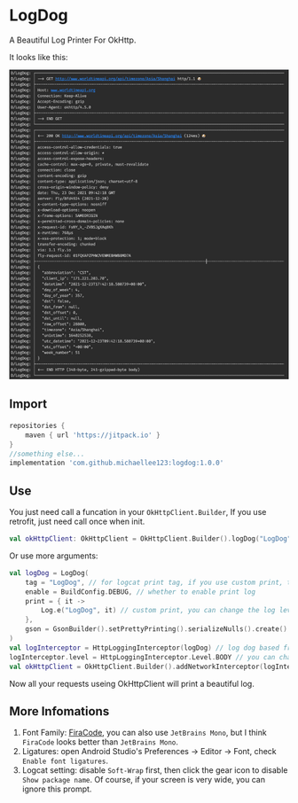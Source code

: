 # LogDog

 A Beautiful Log Printer For OkHttp.

It looks like this:

![log review](./screenshot.png)

## Import

```gradle
repositories {
    maven { url 'https://jitpack.io' }
}
//something else...
implementation 'com.github.michaellee123:logdog:1.0.0'
```

## Use

You just need call a funcation in your `OkHttpClient.Builder`, If you use retrofit, just need call once when init.

```kotlin
val okHttpClient: OkHttpClient = OkHttpClient.Builder().logDog("LogDog").build()
```

Or use more arguments:

```kotlin
val logDog = LogDog(
    tag = "LogDog", // for logcat print tag, if you use custom print, the tag will be useless
    enable = BuildConfig.DEBUG, // whether to enable print log
    print = { it ->
        Log.e("LogDog", it) // custom print, you can change the log level, or save the log to disk cache or more.
    },
    gson = GsonBuilder().setPrettyPrinting().serializeNulls().create() // log dog uses gson's pretty printing to format the output json string.
)
val logInterceptor = HttpLoggingInterceptor(logDog) // log dog based from HttpLoggingInterceptor.Logger
logInterceptor.level = HttpLoggingInterceptor.Level.BODY // you can change http log level, see HttpLoggingInterceptor.Level's document.
val okHttpClient = OkHttpClient.Builder().addNetworkInterceptor(logInterceptor).build() // add HttpLoggingInterceptor into OkHttpClient.Builder.
```

Now all your requests useing OkHttpClient will print a beautiful log.

## More Infomations

1. Font Family: [FiraCode](https://github.com/tonsky/FiraCode), you can also use `JetBrains Mono`, but I think `FiraCode` looks better than `JetBrains Mono`.
2. Ligatures: open Android Studio's Preferences -> Editor -> Font, check `Enable font ligatures`.
3. Logcat setting: disable `Soft-Wrap` first, then click the gear icon to disable `Show package name`. Of course, if your screen is very wide, you can ignore this prompt.